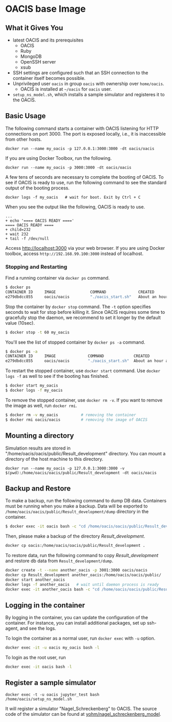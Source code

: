 # OACIS base Image

## What it Gives You

- latest OACIS and its prerequisites
    - OACIS
    - Ruby
    - MongoDB
    - OpenSSH server
    - xsub
- SSH settings are configured such that an SSH connection to the container itself becomes possible.
- Unprivileged user `oacis` in group `oacis` with ownership over `home/oacis`.
    - OACIS is installed at `~/oacis` for `oacis` user.
- `setup_ns_model.sh`, which installs a sample simulator and registeres it to the OACIS.

## Basic Usage

The following command starts a container with OACIS listening for HTTP connections on port 3000. The port is exposed locally, i.e., it is inaccessible from other hosts.

```
docker run --name my_oacis -p 127.0.0.1:3000:3000 -dt oacis/oacis
```

If you are using Docker Toolbox, run the following.

```
docker run --name my_oacis -p 3000:3000 -dt oacis/oacis
```

A few tens of seconds are necessary to complete the booting of OACIS. To see if OACIS is ready to use, run the following command to see the standard output of the booting process.

```
docker logs -f my_oacis   # wait for boot. Exit by Ctrl + C
```

When you see the output like the following, OACIS is ready to use.

```
...
+ echo '==== OACIS READY ===='
==== OACIS READY ====
+ child=232
+ wait 232
+ tail -f /dev/null
```

Access [http://localhost:3000](http://localhost:3000) via your web browser. If you are using Docker toolbox, access `http://192.168.99.100:3000` instead of localhost. 

### Stopping and Restarting

Find a running container via `docker ps` command.

```sh
$ docker ps
CONTAINER ID     IMAGE               COMMAND              CREATED             STATUS          PORTS                      NAMES
e279dbdcc855     oacis/oacis         "./oacis_start.sh"   About an hour ago   Up 5 minutes    127.0.0.1:3002->3000/tcp   my_oacis
```

Stop the container by `docker stop` command. The `-t` option specifies seconds to wait for stop before killing it. Since OACIS requires some time to gracefully stop the daemon, we recommend to set it longer by the default value (10sec).

```sh
$ docker stop -t 60 my_oacis
```

You'll see the list of stopped container by `docker ps -a` command.

```sh
$ docker ps -a
CONTAINER ID     IMAGE              COMMAND             CREATED             STATUS                       PORTS        NAMES
e279dbdcc855     oacis/oacis        "./oacis_start.sh"  About an hour ago   Exited (137) 2 minutes ago                my_oacis
```

To restart the stopped container, use `docker start` command. Use `docker logs -f` as well to see if the booting has finished.

```sh
$ docker start my_oacis
$ docker logs -f my_oacis
```

To remove the stopped container, use `docker rm -v`. If you want to remove the image as well, run `docker rmi`.

```sh
$ docker rm -v my_oacis          # removing the container
$ docker rmi oacis/oacis         # removing the image of OACIS
```

## Mounting a directory

Simulation results are stored in "/home/oacis/oacis/public/Result_development" directory. You can mount a directory of the host machine to this directory.

```
docker run --name my_oacis -p 127.0.0.1:3000:3000 -v $(pwd):/home/oacis/oacis/public/Result_development -dt oacis/oacis
```

## Backup and Restore

To make a backup, run the following command to dump DB data.
Containers must be running when you make a backup.
Data will be exported to `/home/oacis/oacis/public/Result_development/dump` directory in the container.

```sh
$ docker exec -it oacis bash -c "cd /home/oacis/oacis/public/Result_development; mongodump --db oacis_development; chown -R oacis:oacis dump"
```

Then, please make a backup of the directory *Result_development*.

```sh
docker cp oacis:/home/oacis/oacis/public/Result_development .
```

To restore data, run the following command to copy *Result_development* and restore db data from `Result_development/dump`.

```sh
docker create -t --name another_oacis -p 3001:3000 oacis/oacis
docker cp Result_development another_oacis:/home/oacis/oacis/public/
docker start another_oacis
docker logs -f another_oacis   # wait until daemon process is ready
docker exec -it another_oacis bash -c "cd /home/oacis/oacis/public/Result_development/dump/oacis_development; mongorestore --db oacis_development ."
```

## Logging in the container

By logging in the container, you can update the configuration of the container.
For instance, you can install additional packages, set up ssh-agent, and see the logs.

To login the container as a normal user, run `docker exec` with `-u` option.

```sh
docker exec -it -u oacis my_oacis bash -l
```

To login as the root user, run

```sh
docker exec -it oacis bash -l
```

## Register a sample simulator

```
docker exec -t -u oacis jupyter_test bash /home/oacis/setup_ns_model.sh
```

It will register a simulator "Nagel_Schreckenberg" to OACIS.
The source code of the simulator can be found at [yohm/nagel_schreckenberg_model](https://github.com/yohm/nagel_schreckenberg_model).

